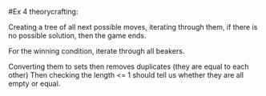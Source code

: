 #Ex 4 theorycrafting:

Creating a tree of all next possible moves,
iterating through them, if there is no possible solution, then the game ends.

For the winning condition, iterate through all beakers.

Converting them to sets then removes duplicates (they are equal to each other)
Then checking the length <= 1 should tell us whether they are all empty or equal.